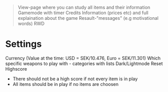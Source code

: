 
> View-page where you can study all items and their information
> Gamemode with timer
> Credits
> Information (prices etc) and full explaination about the game
> Resault-"messages" (e.g motivational words)
> RWD

# Settings
Currency (Value at the time: USD = SEK/10.476, Euro = SEK/11.301)
Which specific weapons to play with - categories with lists
Dark/Lightmode
Reset Highscore

- There should not be a high score if not every item is in play
- All items should be in play if no items are choosen 